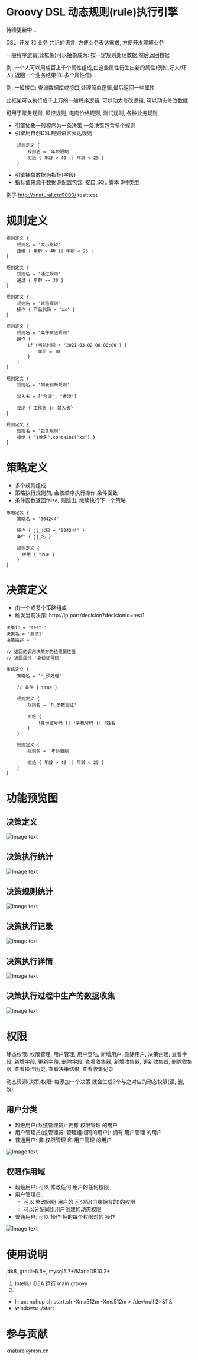 # Groovy DSL 动态规则(rule)执行引擎
持续更新中...

DSL: 开发 和 业务 共识的语言. 方便业务表达需求, 方便开发理解业务

一般程序逻辑(此框架)可以抽象成为: 按一定规则处理数据,然后返回数据

例: 一个人可以用成百上千个属性组成,由这些属性衍生出新的属性(例如,好人/坏人) 返回一个业务结果(0..多个属性值)

例: 一般接口: 查询数据库或接口,处理简单逻辑,最后返回一些属性

此框架可以执行成千上万的一般程序逻辑, 可以动太修改逻辑, 可以动态修改数据

可用于账务规则, 风控规则, 电商价格规则, 测试规则, 各种业务规则

* 引擎抽象一般程序为一条决策,一条决策包含多个规则
* 引擎用自创DSL规则语言表达规则
```
    规则定义 {
        规则名 = '年龄限制'
        拒绝 { 年龄 > 40 || 年龄 < 25 }
    }
```
* 引擎抽象数据为指标(字段)
* 指标值来源于数据源配置包含: 接口,SQL,脚本 3种类型

例子 http://xnatural.cn:9090/ test:test

# 规则定义
```
规则定义 {
    规则名 = '大小比较'
    拒绝 { 年龄 > 40 || 年龄 < 25 }
}
```
```
规则定义 {
    规则名 = '通过规则'
    通过 { 年龄 == 30 }
}
```
```
规则定义 {
    规则名 = '赋值规则'
    操作 { 产品代码 = 'xx' }
}
```
```
规则定义 {
    规则名 = '条件赋值规则'
    操作 {
        if (当前时间 > '2021-03-02 00:00:00') {
            单价 = 10
        } 
    }
}
```
```
规则定义 {
    规则名 = '列表判断规则'

    禁入省 = ["台湾", "香港"]

    拒绝 { 工作省 in 禁入省}
}
```
```
规则定义 {
    规则名 = '包含规则'
    拒绝 { "$姓名".contains("xx") }
}
```
# 策略定义
* 多个规则组成
* 策略执行规则前, 会按顺序执行操作,条件函数
* 条件函数返回false, 则跳出, 继续执行下一个策略
```
策略定义 {
    策略名 = '004244'
    
    操作 { jj_代码 = '004244' }
    条件 { jj_名 }
    
    规则定义 {
      拒绝 { true }
    }
}
```

# 决策定义
* 由一个或多个策略组成
* 触发当前决策: http://ip:port/decision?decisionId=test1
```
决策id = 'test1'
决策名 = '测试1'
决策描述 = ''

// 返回的调用决策方的结果属性值
// 返回属性 '身份证号码'

策略定义 {
    策略名 = 'P_预处理'

    // 条件 { true }

    规则定义 {
        规则名 = 'R_参数验证'

        拒绝 {
            !身份证号码 || !手机号码 || !姓名
        }
    }

    规则定义 {
        规则名 = '年龄限制'

        拒绝 { 年龄 > 40 || 年龄 < 25 }
    }
}
```
# 功能预览图
## 决策定义
![Image text](https://gitee.com/xnat/tmp/raw/master/img/decisions.png)

## 决策执行统计 
![Image text](https://gitee.com/xnat/tmp/raw/master/img/decision_dashbrod.png)

## 决策规则统计 
![Image text](https://gitee.com/xnat/tmp/raw/master/img/countRule.png)

## 决策执行记录
![Image text](https://gitee.com/xnat/tmp/raw/master/img/decision_records.png)

## 决策执行详情
![Image text](https://gitee.com/xnat/tmp/raw/master/img/decision_result_detail.png)

## 决策执行过程中生产的数据收集
![Image text](https://gitee.com/xnat/tmp/raw/master/img/collect_records.png)

# 权限
静态权限: 权限管理, 用户管理, 用户登陆, 新增用户, 删除用户, 决策创建, 查看字段, 新增字段, 更新字段, 删除字段, 查看收集器, 新增收集器, 更新收集器, 删除收集器, 查看操作历史, 查看决策结果, 查看收集记录

动态资源(决策)权限: 每添加一个决策 就会生成3个与之对应的动态权限(读, 删, 改)
## 用户分类
* 超级用户(系统管理员): 拥有 权限管理 的用户
* 用户管理员(组管理员: 管理组相同的用户): 拥有 用户管理 的用户
* 普通用户: 非 权限管理 和 用户管理 的用户

![Image text](https://gitee.com/xnat/tmp/raw/master/img/userlist.png)

## 权限作用域
* 超级用户: 可以 修改任何 用户的任何权限
* 用户管理员: 
    * 可以 修改同组 用户的 可分配(自身拥有的)的权限
    * 可以分配同组用户创建的动态权限
* 普通用户: 可以 操作 拥的每个权限对的 操作

![Image text](https://gitee.com/xnat/tmp/raw/master/img/userchange.png)

# 使用说明
jdk8, gradle6.5+, mysql5.7+/MariaDB10.2+

1. IntelliJ IDEA 运行 main.groovy
2. 
 * linux: nohup sh start.sh -Xmx512m -Xms512m > /dev/null 2>&1 &
 * windows: ./start


# 参与贡献
xnatural@msn.cn